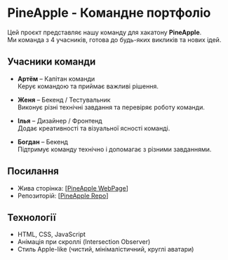 # PineApple - Командне портфоліо

Цей проєкт представляє нашу команду для хакатону **PineApple**.  
Ми команда з 4 учасників, готова до будь-яких викликів та нових ідей.

## Учасники команди

- **Артём** – Капітан команди  
  Керує командою та приймає важливі рішення.

- **Женя** – Бекенд / Тестувальник  
  Виконує різні технічні завдання та перевіряє роботу команди.

- **Ілья** – Дизайнер / Фронтенд  
  Додає креативності та візуальної ясності команді.

- **Богдан** – Бекенд  
  Підтримує команду технічно і допомагає з різними завданнями.

## Посилання

- Жива сторінка: [[PineApple WebPage](https://sonaneir.github.io/pineapple-AUK/)]  
- Репозиторій: [[PineApple Repo](https://github.com/sonaneir/pineapple-AUK.git)]

## Технології

- HTML, CSS, JavaScript  
- Анімація при скроллі (Intersection Observer)  
- Стиль Apple-like (чистий, мінімалістичний, круглі аватари)
